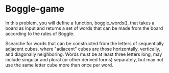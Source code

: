 # Boggle-game

In this problem, you will define a function, boggle_words(), that takes a board as input and returns a set of words that can be made from the board according to the rules of Boggle.

Ssearche for words that can be constructed from the letters of sequentially adjacent cubes, where "adjacent" cubes are those horizontally, vertically, and diagonally neighboring. Words must be at least three letters long, may include singular and plural (or other derived forms) separately, but may not use the same letter cube more than once per word. 
